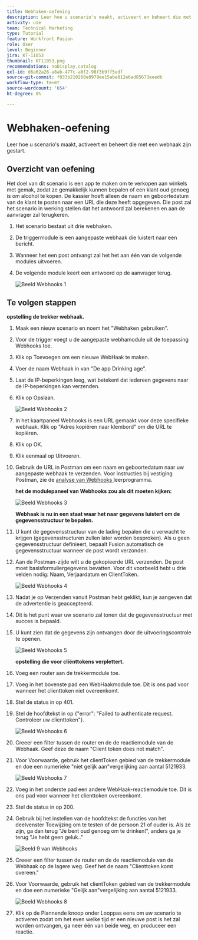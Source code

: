 ```yaml
---
title: Webhaken-oefening
description: Leer hoe u scenario's maakt, activeert en beheert die met een webhaak zijn gestart.
activity: use
team: Technical Marketing
type: Tutorial
feature: Workfront Fusion
role: User
level: Beginner
jira: KT-11053
thumbnail: KT11053.png
recommendations: noDisplay,catalog
exl-id: d6a62a26-a8ab-477c-a8f2-98f3b9ff5edf
source-git-commit: f033b210268e8979ee15abe812e6ad85673eeedb
workflow-type: tm+mt
source-wordcount: '654'
ht-degree: 0%

---
```


# Webhaken-oefening

Leer hoe u scenario&#39;s maakt, activeert en beheert die met een webhaak zijn gestart.

## Overzicht van oefening

Het doel van dit scenario is een app te maken om te verkopen aan winkels met gemak, zodat ze gemakkelijk kunnen bepalen of een klant oud genoeg is om alcohol te kopen. De kassier hoeft alleen de naam en geboortedatum van de klant te posten naar een URL die deze heeft opgegeven. Die post zal het scenario in werking stellen dat het antwoord zal berekenen en aan de aanvrager zal terugkeren.

1. Het scenario bestaat uit drie webhaken.
1. De triggermodule is een aangepaste webhaak die luistert naar een bericht.
1. Wanneer het een post ontvangt zal het het aan één van de volgende modules uitvoeren.
1. De volgende module keert een antwoord op de aanvrager terug.

   ![ Beeld Webhooks 1 ](../12-exercises/assets/webhooks-walkthrough-1.png)

## Te volgen stappen

**opstelling de trekker webhaak.**

1. Maak een nieuw scenario en noem het &quot;Webhaken gebruiken&quot;.
1. Voor de trigger voegt u de aangepaste webhamodule uit de toepassing Webhooks toe.
1. Klik op Toevoegen om een nieuwe WebHaak te maken.
1. Voer de naam Webhaak in van &quot;De app Drinking age&quot;.
1. Laat de IP-beperkingen leeg, wat betekent dat iedereen gegevens naar de IP-beperkingen kan verzenden.
1. Klik op Opslaan.


   ![ Beeld Webhooks 2 ](../12-exercises/assets/webhooks-walkthrough-2.png)

1. In het kaartpaneel Webhooks is een URL gemaakt voor deze specifieke webhaak. Klik op &quot;Adres kopiëren naar klembord&quot; om die URL te kopiëren.
1. Klik op OK.
1. Klik eenmaal op Uitvoeren.
1. Gebruik de URL in Postman om een naam en geboortedatum naar uw aangepaste webhaak te verzenden. Voor instructies bij vestiging Postman, zie de [ analyse van Webhooks ](https://experienceleague.adobe.com/docs/workfront-learn/tutorials-workfront/fusion/beyond-basic-modules/webhooks-walkthrough.html?lang=en) leerprogramma.

   **het de modulepaneel van Webhooks zou als dit moeten kijken:**

   ![ Beeld Webhooks 3 ](../12-exercises/assets/webhooks-walkthrough-3.png)

   **Webhaak is nu in een staat waar het naar gegevens luistert om de gegevensstructuur te bepalen.**

1. U kunt de gegevensstructuur van de lading bepalen die u verwacht te krijgen (gegevensstructuren zullen later worden besproken). Als u geen gegevensstructuur definieert, bepaalt Fusion automatisch de gegevensstructuur wanneer de post wordt verzonden.
1. Aan de Postman-zijde wilt u de gekopieerde URL verzenden. De post moet basisformuliergegevens bevatten. Voor dit voorbeeld hebt u drie velden nodig: Naam, Verjaardatum en ClientToken.

   ![ Beeld Webhooks 4 ](../12-exercises/assets/webhooks-walkthrough-4.png)

1. Nadat je op Verzenden vanuit Postman hebt geklikt, kun je aangeven dat de advertentie is geaccepteerd.
1. Dit is het punt waar uw scenario zal tonen dat de gegevensstructuur met succes is bepaald.
1. U kunt zien dat de gegevens zijn ontvangen door de uitvoeringscontrole te openen.

   ![ Beeld Webhooks 5 ](../12-exercises/assets/webhooks-walkthrough-5.png)

   **opstelling die voor cliënttokens verplettert.**

1. Voeg een router aan de trekkermodule toe.
1. Voeg in het bovenste pad een WebHaakmodule toe. Dit is ons pad voor wanneer het clienttoken niet overeenkomt.
1. Stel de status in op 401.
1. Stel de hoofdtekst in op {&quot;error&quot;: &quot;Failed to authenticate request. Controleer uw clienttoken&quot;}.

   ![ Beeld Webhooks 6 ](../12-exercises/assets/webhooks-walkthrough-6.png)

1. Creeer een filter tussen de router en de de reactiemodule van de Webhaak. Geef deze de naam &quot;Client token does not match&quot;.
1. Voor Voorwaarde, gebruik het clientToken gebied van de trekkermodule en doe een numerieke &quot;niet gelijk aan&quot;vergelijking aan aantal 5121933.

   ![ Beeld Webhooks 7 ](../12-exercises/assets/webhooks-walkthrough-7.png)

1. Voeg in het onderste pad een andere WebHaak-reactiemodule toe. Dit is ons pad voor wanneer het clienttoken overeenkomt.
1. Stel de status in op 200.
1. Gebruik bij het instellen van de hoofdtekst de functies van het deelvenster Toewijzing om te testen of de persoon 21 of ouder is. Als ze zijn, ga dan terug &quot;Je bent oud genoeg om te drinken!&quot;, anders ga je terug &quot;Je hebt geen geluk..&quot;

   ![ Beeld 9 van Webhooks ](../12-exercises/assets/webhooks-walkthrough-9.png)

1. Creeer een filter tussen de router en de de reactiemodule van de Webhaak op de lagere weg. Geef het de naam &quot;Clienttoken komt overeen.&quot;
1. Voor Voorwaarde, gebruik het clientToken gebied van de trekkermodule en doe een numerieke &quot;Gelijk aan&quot;vergelijking aan aantal 5121933.


   ![ Beeld Webhooks 8 ](../12-exercises/assets/webhooks-walkthrough-8.png)

1. Klik op de Plannende knoop onder Looppas eens om uw scenario te activeren zodat om het even welke tijd er een nieuwe post is het zal worden ontvangen, ga neer één van beide weg, en produceer een reactie.
